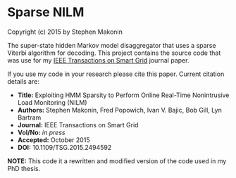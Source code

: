 # Sparse NILM
Copyright (c) 2015 by Stephen Makonin

The super-state hidden Markov model disaggregator that uses a sparse Viterbi algorithm for decoding. This project contains the source code that was use for my [IEEE Transactions on Smart Grid](http://makonin.com/doc/TSG_2015.pdf) journal paper.

If you use my code in your research please cite this paper. Current citation details are:


- **Title:** Exploiting HMM Sparsity to Perform Online Real-Time Nonintrusive Load Monitoring (NILM)
- **Authors:** Stephen Makonin, Fred Popowich, Ivan V. Bajic, Bob Gill, Lyn Bartram
- **Journal:** IEEE Transactions on Smart Grid
- **Vol/No:** *in press*
- **Accepted:** October 2015
- **DOI:** 10.1109/TSG.2015.2494592


**NOTE:** This code it a rewritten and modified version of the code used in my PhD thesis.
